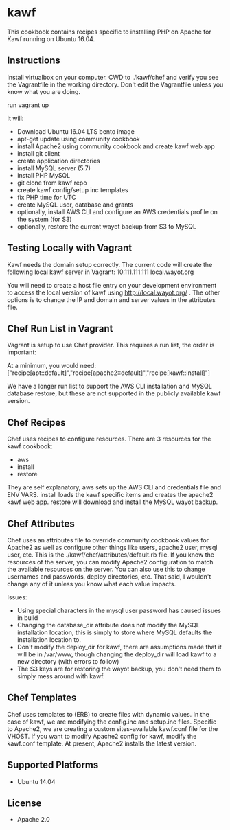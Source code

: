 # kawf

This cookbook contains recipes specific to installing PHP on Apache for Kawf running on Ubuntu 16.04.


## Instructions
Install virtualbox on your computer.  CWD to ./kawf/chef and verify you see the Vagrantfile in the working directory.  Don't edit the Vagrantfile unless you know what you are doing.

run vagrant up

It will:
* Download Ubuntu 16.04 LTS bento image
* apt-get update using community cookbook
* install Apache2 using community cookbook and create kawf web app
* install git client
* create application directories
* install MySQL server (5.7)
* install PHP MySQL
* git clone from kawf repo
* create kawf config/setup inc templates
* fix PHP time for UTC
* create MySQL user, database and grants
* optionally, install AWS CLI and configure an AWS credentials profile on the system (for S3)
* optionally, restore the current wayot backup from S3 to MySQL


## Testing Locally with Vagrant
Kawf needs the domain setup correctly.  The current code will create the following local kawf server in Vagrant:
10.111.111.111   local.wayot.org

You will need to create a host file entry on your development environment to access the local version of kawf using http://local.wayot.org/ .  The other options is to change the IP and domain and server values in the attributes file.


## Chef Run List in Vagrant
Vagrant is setup to use Chef provider.  This requires a run list, the order is important:

At a minimum, you would need:
["recipe[apt::default]","recipe[apache2::default]","recipe[kawf::install]"]

We have a longer run list to support the AWS CLI installation and MySQL database restore, but these are not supported in the publicly available kawf version.


## Chef Recipes
Chef uses recipes to configure resources.  There are 3 resources for the kawf cookbook:
* aws
* install
* restore

They are self explanatory, aws sets up the AWS CLI and credentials file and ENV VARS.  install loads the kawf specific items and creates the apache2 kawf web app.  restore will download and install the MySQL wayot backup.

## Chef Attributes
Chef uses an attributes file to override community cookbook values for Apache2 as well as configure other things like users, apache2 user, mysql user, etc.  This is the ./kawf/chef/attributes/default.rb file.  If you know the resources of the server, you can modify Apache2 configuration to match the available resources on the server.  You can also use this to change usernames and passwords, deploy directories, etc.  That said, I wouldn't change any of it unless you know what each value impacts.

Issues:
* Using special characters in the mysql user password has caused issues in build
* Changing the database_dir attribute does not modify the MySQL installation location, this is simply to store where MySQL defaults the installation location to.
* Don't modify the deploy_dir for kawf, there are assumptions made that it will be in /var/www, though changing the deploy_dir will load kawf to a new directory (with errors to follow)
* The S3 keys are for restoring the wayot backup, you don't need them to simply mess around with kawf.


## Chef Templates
Chef uses templates to (ERB) to create files with dynamic values.  In the case of kawf, we are modifying the config.inc and setup.inc files.  Specific to Apache2, we are creating a custom sites-available kawf.conf file for the VHOST.  If you want to modify Apache2 config for kawf, modify the kawf.conf template.  At present, Apache2 installs the latest version.


## Supported Platforms

* Ubuntu 14.04


## License

* Apache 2.0
